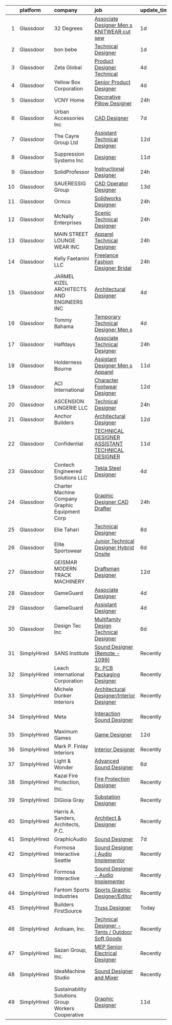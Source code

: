 

|    | platform    | company                                            | job                                                                                                                                                                                                                                                                                                                                                                                                                                                                                                                                                                                                                                                                                                                                                                                                                                                                                                                                                                                                                                                                                                          | update_time   | location                    |
|---:|:------------|:---------------------------------------------------|:-------------------------------------------------------------------------------------------------------------------------------------------------------------------------------------------------------------------------------------------------------------------------------------------------------------------------------------------------------------------------------------------------------------------------------------------------------------------------------------------------------------------------------------------------------------------------------------------------------------------------------------------------------------------------------------------------------------------------------------------------------------------------------------------------------------------------------------------------------------------------------------------------------------------------------------------------------------------------------------------------------------------------------------------------------------------------------------------------------------|:--------------|:----------------------------|
|  1 | Glassdoor   | 32 Degrees                                         | [Associate Designer   Men s KNITWEAR   cut   sew  ](https://www.glassdoor.com/partner/jobListing.htm?pos=125&ao=1110586&s=58&guid=0000018262799b9fbb2859f6b6ff7ec7&src=GD_JOB_AD&t=SR&vt=w&ea=1&cs=1_f8aab1cd&cb=1659509513583&jobListingId=1008044227872&cpc=9EDA28EADF1DF7F0&jrtk=3-0-1g9h7j6ujklu0801-1g9h7j6uuh4ej801-a6373202595b71a6--6NYlbfkN0CPEiJEzZq4I_K6S6Q9VC1QMfIsI0INZ1UYi7vjgDL48QRk5qILklQZNe5hlmAvRyHoZG_lepUHVFO-aQWt48AMy22lXiS687wErSJDnO-8phzxJ6_ao5J7gl6iwDDYTlMoW_BhQhplf1At_V-o-vijWNSkhPv-gOpbigqbL2ca3bjRzjRDfzlaON5GdRHE3OPduej3jALv1OaBCMfy4dLZx6vj-Xnth8ESjaogCVIK8z5issaAO_3mhpIGNMe3K4k3OFssktfKoOnY6n7Wj4ynJFKJGp5TG7I5llqwJXT0zqAw4173ezDpy3oVo5VVTUTKSyaUPX8o3Y4HNTIPqfYbrF3oSZV34MBIy9YoaxPRDi-2IXDxFwsO6PoFgPKB2xg1TprzQjnqQmAXUM8cu-E4AaWCNbxuSRe3X5AJ35pW7EHvEWAzfWvZtSub8CwEfNYHPusRZjtIUUneUthOzzQDgTZS99FIm-DukPTqAleM1kZsnRbepZMd294D5uIBcrtk9QyIi7ju7pMfK_FAshbIffuxyrKiI30%3D)                                                                                                                                                                                   | 1d            | New York, NY                |
|  2 | Glassdoor   | bon bebe                                           | [Technical Designer](https://www.glassdoor.com/partner/jobListing.htm?pos=108&ao=1110586&s=58&guid=0000018262799b9fbb2859f6b6ff7ec7&src=GD_JOB_AD&t=SR&vt=w&ea=1&cs=1_3c71dba6&cb=1659509513580&jobListingId=1008044355119&cpc=E6B95A06C1BC174B&jrtk=3-0-1g9h7j6ujklu0801-1g9h7j6uuh4ej801-bb8b627c610a5192--6NYlbfkN0CdcVd3SDA1nO7RkKTAACmPV4xEt72Vls8LI2dqcgyOeHqKNWGV1fQwN-kDLF71AJmGSeeb17OikEixtkc2P3McXT4CG8VEzRC0_pamL24SJra3Cg7OeGfzj_H6nVPL8nQZ5iNrPI9OodW8ZHMkrPoKBvMFwyt0Cpxug9_ls2xighjEOusQJODETYMAGgsUhK0nXd99z3BzJJZzRikaqo5vBQciLKDQvpzzGVrWlNu72Y4eJqcQS2EJFIs0EL3F6iUb-84Qo_dpDY5fLdHGpXBmd-6nGIJUQdzTGiAdHFK1b52dZwWlMgB_43BQMvT0p-2LahWvIvm_YqcKHr6TU6GdQvKyklrgoeVSw-FqEIR4MNQ9qQvdTXRpn3Pty3sXHTaovYxCuV44wQfaCzXrSL1A0Ti0ai4TqAa7gKlBtQfzfeuArLS9ZhamkJNC8AWEEbS-jqZz3NHBRgikr-_7H0lqA3qapRbJIQyOLlFJdjNntZknU0uUuSFsHH2shcEDjzw-Yv5pQu9_Fw%3D%3D)                                                                                                                                                                                                                                    | 1d            | New York, NY                |
|  3 | Glassdoor   | Zeta Global                                        | [Product Designer  Technical ](https://www.glassdoor.com/partner/jobListing.htm?pos=115&ao=1110586&s=58&guid=0000018262799b9fbb2859f6b6ff7ec7&src=GD_JOB_AD&t=SR&vt=w&ea=1&cs=1_626f8fa2&cb=1659509513581&jobListingId=1008038044158&cpc=FF950A86FEA5DF54&jrtk=3-0-1g9h7j6ujklu0801-1g9h7j6uuh4ej801-4378a88fe1bb0b34--6NYlbfkN0ChX0hn41rI4BJW2eLG25ekWb2wyoNrLHBUGKKfGS0w51600yIpnyIs_Si3ShTTa48at2PxQ4laOgWwMvyoSyXsYnEFrB72XQlvVfwmdES7C3nh1SLOS7IPmISU83bnXZtuhCm2ZK-TwojLAFvxPJZc0L22qkh4o0k5MRKuiu_uqLAnigHSw87AZdmJ13bzflKODm48yFvF0uRFnYNG9hmD2wcgs0B9y5nYlgyK0OH7QdGJmJrcgPUIK4yOWH0PX4x_DDz95qzqb0AZ_F02RNP6wE3cULP3d6BTKCXj1XtnciJLtOBeNigyB8fS19hb8X_7WZJ6AZXmhvRZOwKx5oSQWb5IMonL9u8tk0V_-Jw8VsfEdS2G889eVPvaYTZ8nq1SOGvK4h9OZr6_e8n1yHGp8S3Cy0V9onZ0-LkyYSIzXjonk2qbsZ4_3gNcqGq9jsW0_Y7sAnAsl4Vjs_4srky9Soa-0W71Xo-a9EHhFS8cqTzsQFYcra5B_yLJUhh8StXc2Jgr98Uk5Kg9ktsZWQwN)                                                                                                                                                                                                                      | 4d            | Remote                      |
|  4 | Glassdoor   | Yellow Box Corporation                             | [Senior Product Designer](https://www.glassdoor.com/partner/jobListing.htm?pos=107&ao=1110586&s=58&guid=0000018262799b9fbb2859f6b6ff7ec7&src=GD_JOB_AD&t=SR&vt=w&ea=1&cs=1_3e97adee&cb=1659509513580&jobListingId=1008038509426&cpc=D8FBC54B4F16B65F&jrtk=3-0-1g9h7j6ujklu0801-1g9h7j6uuh4ej801-406f8ccabc983080--6NYlbfkN0DWtRa9NJfjQIs4MWRRqD4F41esfMsK79cV24t80VXfzUK_fEmIZn_-L6CJbtDdNRRNcrwVs_TVLSuKrPtbeP09Rr7LDw3kLZ2GuoAr4pYpvtUdS-EVMQXMBy4Un1RI3B_X8i1TtPRo68cIBy51Ej0B6-6auy1l6nwbFB48dYrITPaAt7ZYKTA_LKLBVJFYGuMRKi6fMR1CGgk1vCH7XP-WYlByHcTCyiWkiTmIr2XOwA7qBxGJJdGsODDOTsweXHLHTRG0w7lyjmUtqlRs37XUpxTioHdHUuei3vd7fniG9eWmeMYS4zK__NF_thJUozd2wGzTXz9T7XVZlCSWLjqPhQ46Md83M_-Uuk98EpJvzSX-dU5YTh1swrh5LZFcYbn6UxR34LtIZfknHZiIGsm-1Qa_MgxaFbSIuZl54SQa1jHquiimrGDUg6VXlctic4AnOzoylL9sKXXOGW46InlgTNe1mfuKnSzKX-5PRtp-t8PU7iqmxhZkvyCeQUmQR6u7XpQuK75Gyw%3D%3D)                                                                                                                                                                                                                               | 4d            | Brea, CA                    |
|  5 | Glassdoor   | VCNY Home                                          | [Decorative Pillow Designer](https://www.glassdoor.com/partner/jobListing.htm?pos=129&ao=1110586&s=58&guid=0000018262799b9fbb2859f6b6ff7ec7&src=GD_JOB_AD&t=SR&vt=w&ea=1&cs=1_49c2ee8f&cb=1659509513583&jobListingId=1008047257106&cpc=F2E91DB1AE7076E1&jrtk=3-0-1g9h7j6ujklu0801-1g9h7j6uuh4ej801-522acb78c5268b40--6NYlbfkN0DuBjZhRmXeDyfVAG-RoVjtSv3eDEYZ9hoXvfZhXUmN-bbhYvP9oYvOFEE0wIUOmjT7AgXFxQvE2H7tPArcEVsI4oWqfB27dnVtENJf_LWaJfU5SAGZUPgFkqKhwtz5E2iZFjk3BCOqgNJlCk-1HBw_A5J-16WVLbmukSTVYVz0bzWe1e36cngP1nJMaEw0GC2Fpv1Yu54zz1FFFDqnLMa9kZUgtvq55vZDS5sIxv7NQ3saYvYyeNCuLMCwEM1G9jx-EwsUFOYWz1Af_fll4KFKbTzU0enQhcylc3HyimVf04l2wXeoDp25CRzrclFvA2d6eIYAsK0CCcPrMTtjkJt2zYiw3fldwzBVmrZ9t8KymgCEE_NzwxL9WBpIJ2vXS4798gwyZa3IwMqYvNbexin6np-F9vkJT2T6UlRcq3ix7epEpACU81pqRIJX-Q2SKINZMPnsvCU6wz-kkl1QClGutNNs6AcswBg4c61glMhQfHcys55fuRDxU3wpm6_tBKQ_mVyPFrbhSA%3D%3D)                                                                                                                                                                                                                            | 24h           | North Bergen, NJ            |
|  6 | Glassdoor   | Urban Accessories Inc                              | [CAD Designer](https://www.glassdoor.com/partner/jobListing.htm?pos=101&ao=1110586&s=58&guid=0000018262799b9fbb2859f6b6ff7ec7&src=GD_JOB_AD&t=SR&vt=w&ea=1&cs=1_71085be0&cb=1659509513579&jobListingId=1008030763799&cpc=5A21D8C791C7AEF4&jrtk=3-0-1g9h7j6ujklu0801-1g9h7j6uuh4ej801-8f925ce263460b3b--6NYlbfkN0DeXU0vMxLyKhfauY-dgUBa_3v1DHLtGGo4EP_Dl8CiY3vcLdlFpMXdx4VyR5NfP_vNeApg4zBKKhx8K4ZWSPpPpwnV6jZ9c9HoaJPSPn1MQZWjbeYKRslkNhIgXrRb9xKThDvrZzMxQhGflRUXj2uQaAUx3LTL-CQeOD5Qt_oy9AA_YmkuHjzqqhCqL-qk8HQC_nu7l6vrRSGTqYAeCllr0Oz3uo_qyf82ZY0t0SR0TGxQGkQJYi5RlQJ2m_rujPBxsDtUUZt0HW5Dj0NO_FIUyPvaF_YGnUiUSFg0p4ZWdqvBpwFmVIFpt0-Jc_dLW-jdNW1B8aURsMrPRibw0ZUtOVkaFfcWGOFRyDrFQIpbWc08jYvF79mehKIjTBslaLhWRzEJHO15oGcI3wlh7a_rj8WxHFwBM3fz7PM7zNX0IbYl1-Hz8sriaB9cDRkQ4mXLyP5QCxLltL9jahJtAu1nDXlemc11Sbc68MKJ5SCQ94r7tDmTrDP9x8UW57-VOAY%3D)                                                                                                                                                                                                                                                        | 7d            | Tacoma, WA                  |
|  7 | Glassdoor   | The Cayre Group Ltd                                | [Assistant Technical Designer](https://www.glassdoor.com/partner/jobListing.htm?pos=112&ao=1110586&s=58&guid=0000018262799b9fbb2859f6b6ff7ec7&src=GD_JOB_AD&t=SR&vt=w&ea=1&cs=1_1c74ec5a&cb=1659509513581&jobListingId=1008020690411&cpc=A938E184CF850189&jrtk=3-0-1g9h7j6ujklu0801-1g9h7j6uuh4ej801-fda2dd4ec6e10309--6NYlbfkN0Af7IH--f52cTUDwFMUanxXcd3NiV5wYJyzlyk1G5yREYcHNsx28vaPgZa_TGwNprhq9kacK8RvVpo5a9q8FWpFW4X7-XTJzlfTwhv6w9e9iHlhYfJLa3GwERkvHZkeywxjJPuriCQoz4RMhWnIXB_nG_EUB4QCsVgDz-96laUsLm_oodOV4IP7fDnLzAzN_S_GSAOhavImG_moQTKF6YVDN6nN99XZk2m3L_sJbLhKZXRLz0M5gXE7sVF68VUn7JdJDW_8TzV2LGOonhkBXkcVaOlXku6cvu1lTSqqEFQCATjB2Cns9zWkxJrH8TiTDZczY9BE4D7POb6MEhJ0FxZWYpyxcHpNOv2jFh12Y2kNP-5gAaLPMu_7_GhZh5wSV-eUC0uBc04FerQJuCvyKaUi6gIVWjEXp8uHV_ymDbK3WxpNFgV9Rsp-RjwYQi636_PO9WDNp5PqvOr73Sx-LX3f_z5hRIVWPDePMMIm6c7YgFA75LyyxrLmY7gBLSykbDlB3IOJYtFfLw%3D%3D)                                                                                                                                                                                                                          | 12d           | New York, NY                |
|  8 | Glassdoor   | Suppression Systems  Inc                           | [Designer](https://www.glassdoor.com/partner/jobListing.htm?pos=103&ao=1110586&s=58&guid=0000018262799b9fbb2859f6b6ff7ec7&src=GD_JOB_AD&t=SR&vt=w&ea=1&cs=1_fe650460&cb=1659509513579&jobListingId=1008023251214&cpc=B4D45E510D1C7AF4&jrtk=3-0-1g9h7j6ujklu0801-1g9h7j6uuh4ej801-d0ad6ba0cc52197e--6NYlbfkN0BqMcTGxSmy2DCibIornqcAeUmmnE1iO6zpiC814saN_3-EpAJwwzKbXxZjEuoX6K2IGSu5WPT7i1D_dOnpKIKDRTJwsnUmM6aCgqrpL_0pVe61N3yQHZF9jAyg0TRIa73-3JjoqQIckOVj4qGhD1neHsaPZ9O9uJbFtlDIyKNTnxrz6h6UtnFT5Fkhvm2z4YskF2umEer_QlQva46NMvoBrk_t2gZ7N8j-vBXjGtXegb7U0GiZ5d7Lp6IAatvSDC3fUvuKsxNC822aR_NIiSp3pVwVzKeCrQECtEmxtnebzcDq7obfSXVGXlGG4HL40nXiouUmbY4094Sq4ZYK_1jdXTiQQHAYyPLp4GKiX7kV53oP7vtfVhwvhBfm15ROn6nvdW9wE8YB6fUcVE_OS1z1-ihEUimzbQvsywKSpVRcTF5qmOF9EgRZ8PfHcMpN9LMpQ5v3QMjJdtakYUEmiMWHf4n7e9QOepfy1fZH3_wxlZ92k5FCZ5-s1ZUZFQBrdKo%3D)                                                                                                                                                                                                                                                            | 11d           | Breinigsville, PA           |
|  9 | Glassdoor   | SolidProfessor                                     | [Instructional Designer](https://www.glassdoor.com/partner/jobListing.htm?pos=130&ao=1110586&s=58&guid=0000018262799b9fbb2859f6b6ff7ec7&src=GD_JOB_AD&t=SR&vt=w&cs=1_41cae87a&cb=1659509513583&jobListingId=1008047948944&cpc=CAF32EB92433BC76&jrtk=3-0-1g9h7j6ujklu0801-1g9h7j6uuh4ej801-f463559920dfae5a--6NYlbfkN0A89DqYVJlt2nPzsQujMzTQOv0byM_oFSLru96Xp_Pv4055GiWc8mWwtJjAryAq5OxqdgOmgkj1kLpeDNJhLlxSr2wbJrHc03KKW7XvfznzL1FkfcZaHCy6m2KJHxT9JbY00z40BYfzrjXccwqvsJ1BQLzPbyZpEs3HzNdb8nm0DhO20GdbiFZylKy7CEJYEFI1_jEqv7fXPR6ySw3T6tDFQIi4EGi7jgRzIpkWbBtJ71HjurRAr_3a69i8NUwHlvA1KwLFqxnuWPHBJVyfp3hpRqFW8RlfaiqX8F6UpXLOdjLqZVtK0nSGGQp5C1fAAcFdF6t9NOkNJhq26Ocf41e4wpm2lG6E-xpSWEtESJVkmCWlhCqdlhYfWQTy5hA62WBNSwaPsa4CmkE-uI16oOFxpQjelFZA0U0piSHTEsfRIPtaaKYEYLhmdfMxlZVRUEEIjyv0OsHdb23VvaDlZtbrKxtk7BVCd5YHbaeIUynusq13TWEgYeUWjCbpro6u7kmHUW4ZBSwIz1HVqI_cioZ_CX52-yuP9Lgk1ohoMfB3KeET7ZISVgWWas8OlkOzPqvXIK-OaX6s9lR2q0OmzJZeeKQkHhq4utGBZZhTtDaTFPskKXYbHh559CF6djLffNKWZuY8r_uqOqkNIj9LyVDkslhV2LMVAIwlL7NCTEE8ksM-c3MsU9m6ZuXL5zAdsrKbrLq88kjb5VtF-l3QOhhdwnf5oTx8_2HHAAOKgb5IvyWTbSQ-kxdJ) | 24h           | San Diego, CA               |
| 10 | Glassdoor   | SAUERESSIG Group                                   | [CAD Operator Designer](https://www.glassdoor.com/partner/jobListing.htm?pos=126&ao=1110586&s=58&guid=0000018262799b9fbb2859f6b6ff7ec7&src=GD_JOB_AD&t=SR&vt=w&cs=1_77e26ce7&cb=1659509513582&jobListingId=1008017844383&cpc=48866614B099111A&jrtk=3-0-1g9h7j6ujklu0801-1g9h7j6uuh4ej801-845832f71c91c355--6NYlbfkN0A-FFjrYb3soGyNQt2RAhuSTdaxDAYxxY3Vcfe1-bdXvbP_zIzaDehkVWTkt9YafNx1OJGYuiOlKROS9bjvLL-MpZKMg86sF0PG3y3iYt8ERC9yOC7s-FeUxMDSL7e0eXhj1kkpMwiNYC2oM9Q14yvyD2gi_IvZkiMKYhBZO64VnqtCu-zV1MvtqMwzTMDgTcX3F-zv8x1uFyxOrdlaZltGnqb-2gaUGFE_lSgG5DDlMP-MCQ6b3MTMP8REUM4JxPWHagy25m-l1VEENfU5A7DoSOdF-6oFgXWhsWBLFxrEQXpxp9oIJ-hz3fQzf3uZgJVLaL3DP3eJTfjvl_CGzbfclTFhi6fxdU1-X2qVFQnSp5cewVsPvgMeq5Ngf9wl0g0rYOGKQH8kPqPzPWdWKNhv118yI5q5and0R4GNKV-nZDCARJG9FkQ1M_ULFuYYCzRhgDUB5yXx3NWseWFo4pjHgqJVY_9v434S1fzA-aOGW3siCDVRkieK2102K5IkzP3BqkWnv5jBz-ZKqJGaBvDPahtNc53qY_6rkpxFaFZD2FPHX2wGXDWUDG9Dc4m1irxquwCC805-eL0hvD8b2GmHuLLAy9qz-TVjlzGRNHR52ATnGV1dcDE3qyLW5Tqt-rfIr6fvhHjwa9xUTyjJOsaasRpWdW8DVoc%3D)                                                                                    | 13d           | Phoenix, AZ                 |
| 11 | Glassdoor   | Ormco                                              | [Solidworks Designer](https://www.glassdoor.com/partner/jobListing.htm?pos=127&ao=1110586&s=58&guid=0000018262799b9fbb2859f6b6ff7ec7&src=GD_JOB_AD&t=SR&vt=w&cs=1_c20204f8&cb=1659509513583&jobListingId=1008048324849&cpc=88C71AD61D38E582&jrtk=3-0-1g9h7j6ujklu0801-1g9h7j6uuh4ej801-02b6ad9e44174889--6NYlbfkN0AOHwrLlyTXiG3HfdcLhaCVf3-H-RbPAVLFEo3oL0rfm3fE8m1zPVraZSUGq2CqPCnsN97NN0xpXoH9DAyFWUg9zfAk79yZEuF0xzYO1LetR9X7kAbjAbWaJgnnIZVdXt8lDKnPgbiFGnc0T2ttMqRZ7wYYwiZicU8vwtkqQp7jceo_KWBSsUUOIiNSlQIovkQDPm064o8Qs67ktHGCWPn-7SLtPJkXM3-E80E2EVs5AjiqlXKprlvWtkT0B17LpKwzzGljew-h2LD1L-6YnBWKdPjNKmSuqdOE3gg6O5l_JC7uTsaBsxaR12MzKyzsR7E5i1EctVYc-kVpYAMeyKp16HngosNx0mLeMWO1dSsQUmHVzLBqgLX0fB1JXnjVuwxqBGodaUlalFALc3jfJ6J2-CQMtO1Ixbpqj2ludJ9i68sLRke0vy6tb8pn1z745lEOAoWyeStdG1ox_MBYvOMkLB7wsl77kjUi7o-8LuozsQwvQs48Zhsfh5c-CexVojcArxh_duYO2SFrnPGHkbE6-8p0l5nrx4NTdP8RhCsdFv4P7o8s0umH07cvuXr87camuew1gJ31DlR2SU8zTNdB)                                                                                                                                                                    | 24h           | Brea, CA                    |
| 12 | Glassdoor   | McNally Enterprises                                | [Scenic Technical Designer](https://www.glassdoor.com/partner/jobListing.htm?pos=111&ao=1110586&s=58&guid=0000018262799b9fbb2859f6b6ff7ec7&src=GD_JOB_AD&t=SR&vt=w&ea=1&cs=1_e2c3e6e3&cb=1659509513580&jobListingId=1008047414210&cpc=98EC36F1896D89DA&jrtk=3-0-1g9h7j6ujklu0801-1g9h7j6uuh4ej801-e6c9b06a9dced946--6NYlbfkN0DI11jhkd_ERL2couTfHINeE00xx3bCOrzFkWVQMEMipuVrDuQdrW-PMQXFuSMv9nywRhZhV-ok1bqGOG3A_4gLa2BmrLnprqD4ca3oQrT1AfoeCm81oEEztSKKjZqgQjz4O0y9vVbuYSAl71UyI8CsKCTOm_GoRnOhnFzI3eHQdAon5PzA2TPBxn3SkCA94tu-Y-youCa1_88klE5iH8a9Sj-xZO5Xf49TzOG-bswnD7LzkSrhkYYkIAd75ZYLwzYjjIZZcjE8zGGpCUGuVTx2ZStYlPuaqFsVHuWlqgRwfRWRXHMA_TAqUt50lBZwDQsexZxqSPKOys_Ql-x_cssvMb5SucWNcYDz594Z35w385KhyV8bKj0vxDlmxNOGO0heVUv2kdTbzES0dvNsHgeiESsJedpQ8_EEPOXKe9ZG4QpAF3IIH0tgTc17iAsR2GngbJuHhCGqBPPkUmvypM6TPYMzXs26HKvAv2_HQScJP3wwRuPbmm4KUTUhbCpA8Mm0TRkeBTSer2zneuKMORaR)                                                                                                                                                                                                                         | 24h           | Anaheim, CA                 |
| 13 | Glassdoor   | MAIN STREET LOUNGE WEAR INC                        | [Apparel Technical Designer](https://www.glassdoor.com/partner/jobListing.htm?pos=117&ao=1110586&s=58&guid=0000018262799b9fbb2859f6b6ff7ec7&src=GD_JOB_AD&t=SR&vt=w&ea=1&cs=1_51325061&cb=1659509513581&jobListingId=1008047581683&cpc=E04C949A9101C6A2&jrtk=3-0-1g9h7j6ujklu0801-1g9h7j6uuh4ej801-78d3e28fff34d0cc--6NYlbfkN0AtR68e5gWpPxoovZgA7Udo-dcymoK0NpHFMpIgh7LYz2ummJJuKibdgeyD7CLVDQQ8p4Xb1c8T6n4Ol_QvtZbqGnylb39t8dcbTQ0N0oYnH1psS6i-4908NTgjRiLSQa50TgVRTUgaXwaKprowjQB8B_lkCMlwhdjttbBoilQDeXEzbYj6-K5fDolEA-1EuiPkLWI-wGS78aQ4EyzXd3ltpShH2NMKBRkgHy8Sl8hZ62NZGZIgsbxJgQWi4eGE2KCsLfESXQynrLM2hH3Xos154qc4hwvsXOA5aVvz4LExbOHB3gsHUj8TzWwW-j3pTmDmsgMYQmIRHCRHMIP2RghFHmlmS3W6qo9GqCcE16gI29_ZoWAp-IGuS7lwqbqMsgDV76G3Gvtd0bBSl_nqxNd7q0AOntdlIj6rmeaKcApPnbFpFdHypcoepfzDJgFIcJobcDYSWTaTbO-K9KYU8HENc7Wg2pq7pPHWFTn5v7OfjJ8MwZop_rNkIm3Fek4Lu_I%3D)                                                                                                                                                                                                                                          | 24h           | New York, NY                |
| 14 | Glassdoor   | Kelly Faetanini LLC                                | [Freelance   Fashion Designer  Bridal ](https://www.glassdoor.com/partner/jobListing.htm?pos=123&ao=1110586&s=58&guid=0000018262799b9fbb2859f6b6ff7ec7&src=GD_JOB_AD&t=SR&vt=w&ea=1&cs=1_87f8be18&cb=1659509513582&jobListingId=1008047552919&cpc=6193B0C32834B022&jrtk=3-0-1g9h7j6ujklu0801-1g9h7j6uuh4ej801-a6b9ac20acd07671--6NYlbfkN0Bpkz4eilSyVaUq0KmM4Y1lINlxqZT7Saz1zIeLgvAAAQXFt9Fm2DMj8MuCtiTwdvLESqHkZ0NoepSmzNcjZDnBfQUfoiRxWu9YgRUvaQtbDMNMwaaxBB6jeoxv7tGRNsjun7Fhkv2YXNDcS4a3dPE76vUTJfxc_y4PoChJECPlFV8TzUzENM6wKDSdzRxOSEqdAqXmckOEsFEw91Dr-8BVO1_sV6_gyGwYrE0CB2YgdJjALICOvUqRGXjQXbLVx8L-ZapL7ALSVTelSbnl47zp86ss2gl02Rce3laiwKInFZldH7rTLc_6izMoxfOJF5YYWxiv8wtkZ9H4MojXeMKdP3_i6LTx-zKijz-SBNpYriD5T3a9sp-EwWnw7UNDXMNk4Ee-iIfZ7UQ7BViWvRiyArEVx2643tKEaZx9192dw7aXN5QtNAp_jlrfWpwF12BNvKcVphnhDCvdu2XhwoxqAaM34sgmUROvc0Z1uoRQO3SG0MeIp2xeO5Z7btwLFys%3D)                                                                                                                                                                                                                               | 24h           | Remote                      |
| 15 | Glassdoor   | JARMEL KIZEL ARCHITECTS AND ENGINEERS  INC         | [Architectural Designer](https://www.glassdoor.com/partner/jobListing.htm?pos=121&ao=1110586&s=58&guid=0000018262799b9fbb2859f6b6ff7ec7&src=GD_JOB_AD&t=SR&vt=w&ea=1&cs=1_ed87c57e&cb=1659509513582&jobListingId=1008037621459&cpc=F86FB55FF2FA18D4&jrtk=3-0-1g9h7j6ujklu0801-1g9h7j6uuh4ej801-2bc43e2761de222b--6NYlbfkN0Du6VyFhCqlQLw0DZhUP1YXjeAjMDCzMrQY6DlTL7hXCz2qB3qymucZGLrPvZaDJ2BOYOQj6ym-ySN-EuPDfBKIfPjVuw_6GbWBtSXzOsWn1g3dByy_rEVggny3LMyzpNlAFd8KxC-oYzX6R5GY09It_rnk9bwaXhY64rf-kvonpxu4uiW741h-yFjHjc7pk68UVTjAvbFAMC3GbZtRd9SerdajKiLt8bf09h_-LOeffMSrNgJwcbz4qOTfIYNOnTqy14IwIf1gGxtWF1xgjNgq6dLSNJpJ_Zn-IrpQyvQ6ZGnvLegN5hwuhO1Ytm1yGHSLtSd9oLljbt8IGJZCzwqmdBGO3fDr0XiH_kvBrr2eA0gvLzwQDO63TuEx0YmtbS6kYTxwrVHvr_4XDlh3bhRBm0gjhMlm9im8fd6AzxxYf3M-JpUZiBEcVp1EBQKzXFVxwLawfSViRe3sCkOD6Dei0923OuSPHn001pb5htwMnyeobNQmOwkCh4PIGetk7MIso-CKrwZAgA%3D%3D)                                                                                                                                                                                                                                | 4d            | Livingston, NJ              |
| 16 | Glassdoor   | Tommy Bahama                                       | [Temporary Technical Designer Men s](https://www.glassdoor.com/partner/jobListing.htm?pos=105&ao=1110586&s=58&guid=0000018262799b9fbb2859f6b6ff7ec7&src=GD_JOB_AD&t=SR&vt=w&ea=1&cs=1_cc011c9c&cb=1659509513579&jobListingId=1008038387369&cpc=956B2567E1972B70&jrtk=3-0-1g9h7j6ujklu0801-1g9h7j6uuh4ej801-e3ca7af88620c977--6NYlbfkN0D_0J8LWFla8zJ9doFfAnwErLHU3tLe83KczdaS8_YNc0LkeaLOCiSLzNbf-z3kE9FAvjktygsZ6t69GDr-flxVfR2QxXseUw8VytUv9jlsERAx2rxBMKKORaxSquEorKdCcz5kKcePLRIaRZ4EGaOuqIinbT9rwMAxV9kn6JyuKN-vRNDBgWUJ5g73AsHOAFqLL8Nc4OQuBPRloZD_dDUE57QOANsNhaymq-C1WUYzt1s0KZdHESIUqd7e3mzbLOeCwXdT3fRwdiNNRK2oqnk_hAgQh6B89lcsRM_AzirULioWoHM1ryAuEIauUGnetYp7kHavjBd5z82rSOKyFZSyxwl65smvyBOmdbQcTvjlu5GPg9PE2LWLNiQExxHvtnUVAcxkeHhcKhK5XCMCYHrNMdQlmpPVM4LRjpDd1dBcHjGiqaW55zgg6qZqofIAuSUju0WW29za9Teop2WJjUecgE0SBk6jMBz6TXkRP_q9_tCIkvoShMf9bFdH1pq91BRJUal92mgXHq7d5Qm7OtcMNGHK2mizXhs%3D)                                                                                                                                                                                                  | 4d            | Seattle, WA                 |
| 17 | Glassdoor   | Halfdays                                           | [Associate Technical Designer](https://www.glassdoor.com/partner/jobListing.htm?pos=106&ao=1110586&s=58&guid=0000018262799b9fbb2859f6b6ff7ec7&src=GD_JOB_AD&t=SR&vt=w&ea=1&cs=1_6a18107f&cb=1659509513579&jobListingId=1008048013942&cpc=34670CD602BE5E55&jrtk=3-0-1g9h7j6ujklu0801-1g9h7j6uuh4ej801-b9403f2a2a824170--6NYlbfkN0CvahHJL5dpwIe5nlYo2UZJB8CTXAEl9vJAxrd3EfdRQT10g9_Y3W9_LESfFbogZtGWi8q__olnn8Pv_uGTd2G_JAd5o-YTd8UBJwNGNNeb7oblYZfgSTcvlWkr8wl_vtcGuIFUtU39EsBH3JAUflf2lshpbcHCXN7uoGrBGrQopslWn5Z_boYnSano-m-mTJNVKgxIR_u08NWH_SSVWJRLag8HQvgHzfk2l3xLqZsd7uSxRKyrc7w77Ov3Na2bl0jNfQRAdNOEX4zhcuEA2_46RmItHGiHZX-4ZF1nf7dR3WEc-cFhGXIPM91ZiwosgJ7iF3obFlNxhhC8se9umoA4m_qZ1fmiSMXWl3VS3KqAeVu9vTTyEhlmdAWR2EF9BjypGopcEwAD_pEO25_2ubRAKIN4z5TkrvJa8N4KdsXCQlSa9PoXJqOox2CPs7hQk_3JBF3AV50NaKn6aXYOb-q1NVmcRZ7-adWUKDIpaOi2vdWMdZATWb_2gDkmMhrtO93CFpgzRVgKkQ%3D%3D)                                                                                                                                                                                                                          | 24h           | Brooklyn, NY                |
| 18 | Glassdoor   | Holderness   Bourne                                | [Assistant Designer   Men s Apparel](https://www.glassdoor.com/partner/jobListing.htm?pos=102&ao=1110586&s=58&guid=0000018262799b9fbb2859f6b6ff7ec7&src=GD_JOB_AD&t=SR&vt=w&ea=1&cs=1_8e3e0aba&cb=1659509513579&jobListingId=1008023226993&cpc=5F52287141EB9D73&jrtk=3-0-1g9h7j6ujklu0801-1g9h7j6uuh4ej801-308a00a4f96ecdaa--6NYlbfkN0DukAwDndutArnS8OT3znlJ-TW2KpK_7rZjO0LfXc6UVBiO-8LSPHd9ci0-YkpeAkAxp6N8j1zC3CxpGrjiEBNmCnk0ACXrq7DNRQ8Zhbv1de-xgBLtXWm4SiW3PFqhF6zPsTxYN7lseCiJhKHx0FsXG5Yss8Dh-pUnA0Zo-Iy36kKsWUhXB3cSCiyl35TEX3j4CFw13PQ7yETSv9cYEaXjEsYWD7paZZluKXzIXVop8tELiKa-6w_JKjKHN3MA67Pb_m7EU8rTQ-ilPzm2jV23fa6b-kIRCkyKJr9Hb7SIj891xG0puawztA-0S_D1cNIDdjLjRAnB1QpesQ9MbKoYBtS64wV-7oCwvF0hJu7Sw0hIS60MIKB-mLnjvVHuCqLEmP92R83OPyvMEKzByunN5YCYzl3-pC93ipcrNlOUCewIywVgJN2C-et9ckdwMY6xe70cRgFrCgXh85Q6ab-o_Cbg2bZVj8lQdAnl4uXSiSRl2htkVNmBmSBB4lMFSedIOWyD1lLGEqkAZ59tj96T)                                                                                                                                                                                                                | 11d           | Rye, NY                     |
| 19 | Glassdoor   | ACI International                                  | [Character Footwear Designer](https://www.glassdoor.com/partner/jobListing.htm?pos=110&ao=1110586&s=58&guid=0000018262799b9fbb2859f6b6ff7ec7&src=GD_JOB_AD&t=SR&vt=w&ea=1&cs=1_104fd0a4&cb=1659509513580&jobListingId=1008020711180&cpc=C1BF6838CB3F0E92&jrtk=3-0-1g9h7j6ujklu0801-1g9h7j6uuh4ej801-9ca67d59a480c71f--6NYlbfkN0D4nuovUOU2dPryPr7-xanE7ZFWASvaSyNm3BqXIbrO0m-hQ1hxIqmwoTNy7yy4SWxu6W_6kZf1hNDaR8myyeIXGwmSWBpCfwslxT4v49ACyPr87cLkNCHoAm0rrrwHf8o7DUIv8jco1N6RWaXDA7aLEIw-B08LtYXrUmiiji4VzcjGaHQDVQUKKDjYzeCpF3tezIcC4IVsG44Uoatuukd_hh9OJOsVR5dA93ghfwOL0hyEwCX0zJW09e9awqgQ60LOk-8AYcIBRfXTdmplRQkiav7YlOiIUmXQ8Q0Z3aFdidNRhaI570_UY2LY2LlwUS06-LgwN-0MRAos27lE1oArFBGkHRlpKmsjVaSYB8cwXW2oWsiOwG_GRgt1bi0A1w0L9GC_ahQx2Tdtmw7bre71shw0C1KzwGUaIzfAGnovkythw0HzdkQkp0j3pCOBtvjXf87KFWC34ILMADhiQ36b6j3qCd7T9oz99oYr_u3SFfcU4JP-67ptkptltmkCg6kNhwmVKTyu_w%3D%3D)                                                                                                                                                                                                                           | 12d           | Los Angeles, CA             |
| 20 | Glassdoor   | ASCENSION LINGERIE LLC                             | [Technical Designer](https://www.glassdoor.com/partner/jobListing.htm?pos=109&ao=1110586&s=58&guid=0000018262799b9fbb2859f6b6ff7ec7&src=GD_JOB_AD&t=SR&vt=w&ea=1&cs=1_251def22&cb=1659509513580&jobListingId=1008047759566&cpc=F0881FB4B112A732&jrtk=3-0-1g9h7j6ujklu0801-1g9h7j6uuh4ej801-da993ee833b2beee--6NYlbfkN0Ass7uMX365G3XFTIDKgqyd6y4dri-F1g4vfsNtFM9uBUsOIfd0Mpd9TFzkpfbW9l0n8LDSXja4LNvLAOJKzWRv-azJkw6EH0mrnkw8cJa8iLT52zkR7p6Lg7NP41mRYIv48GusqDxJuP41TnUS3-KBhuWv343ljhv6mCFzv4kTMyUQUKTKwBPsYN_86buBvuW689n2VB07Z3sgjH1MN15pQveVhHXXWKU5U7RQtWjfOmTCIOXPMAVCovE9A7dJqZpHrAOBKdkAoHit79fggvVT7o8D2wo9Vnl7HKJZ0VS1O9myei4IqPQzefNusF4lbnxtsUqxqQ3yBtbwje0Cxre5kV5Qqli7Vd5xukgouOnKyaCop6UtI6U0hOdVlUoSa4xPSFaP0i_xzKOVP0seYR5XrF70rEEqrPqXiKmhkCsurVxC_0n9m1jSG6VLleIs14S-hAf4rIiEvg4XIBkpKASqn1LOGLIKskhcBk7yhoy-nMFnG5LKFfZgOSXSdvxzWyPwiOBhn8G7MQ%3D%3D)                                                                                                                                                                                                                                    | 24h           | Miami, FL                   |
| 21 | Glassdoor   | Anchor Builders                                    | [Architectural Designer](https://www.glassdoor.com/partner/jobListing.htm?pos=128&ao=1110586&s=58&guid=0000018262799b9fbb2859f6b6ff7ec7&src=GD_JOB_AD&t=SR&vt=w&ea=1&cs=1_ca07cba4&cb=1659509513583&jobListingId=1008019770944&cpc=5F8B9684766EE3AF&jrtk=3-0-1g9h7j6ujklu0801-1g9h7j6uuh4ej801-63fdf7e63976f2ce--6NYlbfkN0DZZww-p_mr8GWlqIRBY21Wjl_Fk3kglyx5_HcxykVqwaDFSJjVlUl454aCHcnRnC-GL5sOo_xrgnlQFU5uu0RgdkvWzUDh9oNa7oO6QRhS45cJ7a5Leq6JDs8hrorIvYU4OrF6PfNnkbuJhAXVq3Zrh4j1mu6lP50Yt84SVLeywrnKh45U1owsYrbnLsktQTEzPfpkFnOMLeQa3LNhGKEbyD6mbx72FwRZq5u1kwC6M5mXBgL7Z5NeeRhxdcdkNtN9Bi8CyNxO_OQQgeANr2JdFMFcEnywXiDKnXZhJTlrtsmcIGT2Y1qRoRLhyDiab41khkYq11E5IifWCFwTt4UgeYGU-nSiKn4xtJnhS1DG8Yk-FvfL_QO2b3rL-kIqpL0phqsApGbJKGMs1Pj5ucucpjx08WoynVNcoHxrcsnfx93OiZqBnUQpZSnXutnHIOYar0cg7IKPJESUFLG-6BPTrP8PAcfi2Iz9_7aNlEZv49iQI_C-v-G86mkSvKnJSzY%3D)                                                                                                                                                                                                                                              | 12d           | Minneapolis, MN             |
| 22 | Glassdoor   | Confidential                                       | [TECHNICAL DESIGNER   ASSISTANT TECHNICAL DESIGNER](https://www.glassdoor.com/partner/jobListing.htm?pos=113&ao=1110586&s=58&guid=0000018262799b9fbb2859f6b6ff7ec7&src=GD_JOB_AD&t=SR&vt=w&ea=1&cs=1_f80046ba&cb=1659509513581&jobListingId=1008023294949&cpc=CCC092465BAD6A93&jrtk=3-0-1g9h7j6ujklu0801-1g9h7j6uuh4ej801-a35d59d3d9965b2c--6NYlbfkN0C3TLoOAAZzZrCC5ML5-FrTrJrKKxKvvW1-OVhCk_ag4Td60kpzFSNkl8XfaDOhZ1L-6LQ5MkS4N0b_f4I4BxXv9JCTgOYROs0jD00XjKu1fEtPX5B9EIKQCUBqEFZidRX8j6Eee90I_DuJEh9XF7kf-sl4FiZEhosgIxvAkGWSa1s-MUYiedj8mWPcB1rxlDHOZrlZNYnHMVFM-ODrDnqududvh7WoMoM5HPBLhdJxKmbjWvcpLjwsq5oijQmzRvi_4P6bVVEZC8ITAyWis4iSd-RefwV_T4KVhjY5XiBwJ1eEOcngMl21pi94zqoYfIIGGW0egxZCszznjQPW4i_YLm48iL9f64XKxnvzE7SODaUOfqY_VRFjw27N477N-EHrcwhpc_s2eXaF4up50DArXmhylenc1pF664mdbtj7vcBxIBv9IKn6BY4uc4kGTrOOtUEZckns66IaqLs0_HRQr2AcYNRi1Q7-064C43RIYh3c5I4rl5G13y4-z3Xo721aN3crf-wIeEeeoF9sy0N51GUKX1kkofXk4cpOFcWkQg%3D%3D)                                                                                                                                                                     | 11d           | New York, NY                |
| 23 | Glassdoor   | Contech Engineered Solutions LLC                   | [Tekla Steel Designer](https://www.glassdoor.com/partner/jobListing.htm?pos=114&ao=1110586&s=58&guid=0000018262799b9fbb2859f6b6ff7ec7&src=GD_JOB_AD&t=SR&vt=w&cs=1_448ad4c1&cb=1659509513580&jobListingId=1008038261046&cpc=F6166180ED45EB11&jrtk=3-0-1g9h7j6ujklu0801-1g9h7j6uuh4ej801-f134514f240821ff--6NYlbfkN0D_q8orKCuX7QUz4DADjyU8kH942dg23xHgP9BE6dyV-xM4p0b4wQeC25DALAW_tFUxyGMfL5yAmu_VjyPqONtTaisOF1mLRLXCK3tZmlChT3Np9CjwV-kMd7RCmR7wng3e_HyqE7i4jT6YmcNXQqXcxPBav1HceQjoRjLkqMquuLnvkS0-ZWYR2E3XbrrMe5D0hRpt1aRF5DIOswRT4MUB5rpZhMsf4D5ZU1gCGkDyxDqoGmK6yLQZ2XHFOqcy4OrABnV2DjVTQNIyg2OQaotHBbL1QovoX_GhkQsBDfVyMCWG-VUPtKTdUXh7N1OVHqVbGzWoi69nR-HrbEaiRSb4VDQIWtN589cPzJRxMqDTnrVI1Ea6UeGSFzgioZ847YI4VTIxc0A8XQ6KtyxZsgUN-cr1A8BMB-F53L4gHLdOsTpg3D95QnbBbOl1FtzSDjsCnkudIRdX7qFDC0zIRYCPl8vpKJXaBiT3GXjYvmeKr6HhXwN6iorAtRhGRjPqPKoN7OzJfVg7RgnwrTh-Jwp3RA7_8fA03H6RtqST822qDWog1t1aoSNxnfrGdkSB1aUjReFT0QvSeeCfXNEp7aqFxFhy3S_xVQ8_RYNgeiuzMopakbk43Cqq)                                                                                                                                   | 4d            | Fort Payne, AL              |
| 24 | Glassdoor   | Charter Machine Company   Graphic Equipment Corp   | [Graphic Designer  CAD Drafter](https://www.glassdoor.com/partner/jobListing.htm?pos=118&ao=1110586&s=58&guid=0000018262799b9fbb2859f6b6ff7ec7&src=GD_JOB_AD&t=SR&vt=w&ea=1&cs=1_e71b9530&cb=1659509513581&jobListingId=1008046806961&cpc=A2E4EE1299827998&jrtk=3-0-1g9h7j6ujklu0801-1g9h7j6uuh4ej801-e2b5ed1f2052b86e--6NYlbfkN0AyugttnHpG0F7891LxrstOWzUzyDwb46iKAJSxCiaka2KdPXIhngxnxbOH1Hq47mGn4hvr7BK7D429bFqvuvR1LU5NNEt_tPl3Bfe9JFPCvhZif8s451SXoABXw6IeOl_sSaL2skOjlZt44vmpDC9IunX5ZPpkIyuuGyhs27bwZML9deuwasHGOulaWDlkLAawjij7sqq83z_DEp8GLoeAped26roNOZXkgX4RU50tKbgqyNtRyiIXKf0O60IhTcN7qoRo4AcWG3iHoNF4nqgIr_rHrKADEaE19m8u3FRtiIBLbW0wBHZcW3ovyXY3Pr3UE5x8oRnK81HGAzjjYGGDZHuPwdHJI1VGov6TFeB78t7vxb-3UZwXBTdBQMu-bpv5Cnm3jk4r0Y-Jd-S6WzWGo1hNF36JkfBKMPP3gyLEz87rOZxniAId0eH1X9hqEyL8lY-C46-Yct5l82vIVGZnBVqR-w_WkQwPNZK1UhJtauoqatha_kZ9UwBoF5O0vYlnNQGhMwwM-g%3D%3D)                                                                                                                                                                                                                         | 24h           | Metuchen, NJ                |
| 25 | Glassdoor   | Elie Tahari                                        | [Technical Designer](https://www.glassdoor.com/partner/jobListing.htm?pos=116&ao=1110586&s=58&guid=0000018262799b9fbb2859f6b6ff7ec7&src=GD_JOB_AD&t=SR&vt=w&ea=1&cs=1_1b66dbd1&cb=1659509513581&jobListingId=1008028599341&cpc=50179EF3956C3176&jrtk=3-0-1g9h7j6ujklu0801-1g9h7j6uuh4ej801-9cb573c67d93cfec--6NYlbfkN0Bw84qO5eEripHt-x96_hkZrAGEw6xdFuR2lrgGtBhNFaH37_6mlAPlnGtXiUPbK1IIIh7Hg-A4zyRXl0ZhxAxPX2hBy2P96Oy7dVZ5ZkqTZeZMjWn4dp5-LfPP2QFt9dUMqwcqTT5q_Dt9yQ1onRei9PHZfnbNoWnDZt0sjVdu3wG4OT8gYFaTiBvx9IWoScYcNXi99DXaHxcz01r02Xawm6R0qVcR5JwVvz0uQxq1FeyzZtD9d13stxo_J9zr5LjWfIcR88Ie4ww6m4cZnMjK26Afx5wgIAPYNxyOxnOk3M6Vbtb_mtp3kiGIi7lBBaECFF82PLk_VxCRJ8SPe7BfMiqBHQ0Hp4FEFOgt-AE4-yGQtPqQL6MIRVIPfYtlxdv1BbUlwOA27BA_w6PyKtb17kOA4NTMETQSdHXa3DrG59B1stdSGMuTxMmhATMPAUNgccmiqvIsUhDeGqyOK6SsWYwJ4nOIvGKl_JR0xIFLjAFOkcPE8QvQEEuGL6GjbDY%3D)                                                                                                                                                                                                                                                  | 8d            | Millburn, NJ                |
| 26 | Glassdoor   | Elite Sportswear                                   | [Junior Technical Designer   Hybrid Onsite](https://www.glassdoor.com/partner/jobListing.htm?pos=122&ao=1110586&s=58&guid=0000018262799b9fbb2859f6b6ff7ec7&src=GD_JOB_AD&t=SR&vt=w&ea=1&cs=1_af4fc148&cb=1659509513582&jobListingId=1008032905456&cpc=022796DF6CE1C9E6&jrtk=3-0-1g9h7j6ujklu0801-1g9h7j6uuh4ej801-979628375f4ddcaa--6NYlbfkN0Ae364efiIgq2uK97kZ7EbygmEuzVI0fHB8jh9l96RWh2PyT-4GRAvEYMKNd2i5YikEQKq2EsJdP617QXTpirYivKhrSkI4aNCGDRQGHfzq_BMglly8qINKSNi_dsnU2cJFlPXgUvS8ou-jRiFuB8yVpKfr0oU33J_Hsr2K1jWaymAwyXoJ7WoizBXrgB2V82r-TbiuQ__FMOnNRNpD6fsoShm8IFevjhuZND4SZaF3k9UeG1qqFu95qS3A4Ms9E_6KdLaVlzvCstTHJb_ItkPlqFuOkNmCpEZ6TOygLiPtk3W8a9JisWi4Ron7q09jad7V8lx0rdaSTWlNXZc7ZZxZkki62QfeKhgfcOqa5fZBePFNkiuHRkWspHfzvcyVj4vWD3Z2N1xNNZUpsjJI-SLamUcdrMfy-f-64QJBjAQaZRdKgHsZj2wieFePJxJVHGd3_Pe56fEWoJkmosi_gq8RguQ_hCDmHyekfJL7MGALLb9RIjLCkWMfPhriRJ1SSXOd07dkdor43a9Zo8zh1lCPh9BldzBGvBQ%3D)                                                                                                                                                                                           | 6d            | Reading, PA                 |
| 27 | Glassdoor   | GEISMAR   MODERN TRACK MACHINERY                   | [Draftsman Designer](https://www.glassdoor.com/partner/jobListing.htm?pos=104&ao=1110586&s=58&guid=0000018262799b9fbb2859f6b6ff7ec7&src=GD_JOB_AD&t=SR&vt=w&ea=1&cs=1_ef549a43&cb=1659509513579&jobListingId=1008020387297&cpc=3595C83200F78AC9&jrtk=3-0-1g9h7j6ujklu0801-1g9h7j6uuh4ej801-d3cb18bf724b6993--6NYlbfkN0Ba0CT0LcZ4rcTJtpFywbe5Et1UsNc9-FI7SNI6Kxk_hA_oBv7dr2Q9rEJNsyDqSGOMA1__E3_H3ZoPdbTTm2RXhnzGTF2FHW1_0XSF2tB7tmnNU_PK-j_CzCECsjVoiu7C8TfaymWOe6KEoti_FyR_-z8YojL9yXMWMtW1nNbTiWjs8qohK5xsIEfBRhaJW8ARCmtt5fZwcKJWT79rU-YYZskBVu0j59xk9qEPOFSGdWFmaC6V5PhIea8Cozdg962RcRUgmSKvvxIxYLpMVqf_BpctTTgSfNczc-h__PWag1vvviM1jAKCx4uzdtVcq4EgVgbXvi8GkfD84TBC5jQ6RX9zFYF5mQchwSXzXJhy0bVQF454RD0guWWAl03rdCJNAaJGLTaLFxACe_l__E33_ryksRNM6IrETie_Mz0Fg9EfY1ixkIzenXo-vYouugqcG1_rC6k2XeAiq_H9yUaEcLS4NIrJJS97dxVOaJcK0Cr8w8PJhAXxWn-F7rfDCi85nJvninOQoA%3D%3D)                                                                                                                                                                                                                                    | 12d           | Beaufort, SC                |
| 28 | Glassdoor   | GameGuard                                          | [Associate Designer](https://www.glassdoor.com/partner/jobListing.htm?pos=124&ao=1110586&s=58&guid=0000018262799b9fbb2859f6b6ff7ec7&src=GD_JOB_AD&t=SR&vt=w&ea=1&cs=1_0b336674&cb=1659509513582&jobListingId=1008038288750&cpc=F793441F64F6F721&jrtk=3-0-1g9h7j6ujklu0801-1g9h7j6uuh4ej801-81bea635c7003bfa--6NYlbfkN0AtlW_omU2Xx3W-19HQ_drmTKCWebiHnmA5lS5PDL5G8VZrnQuVcD_r7Jq9kNks1EWJX8DZdbrU3cxisKp4d2D67C1BwW9aZOtfMPz-i6fKPCcTaiYd74_pSuyE3HFFfC9hkEmf1sL7zHvaDGxMGPaRLYtfvYYCY_TsilBtEGXCGzS_LoLUJDuXtyUV1WJ3kg6aAQMzkrj8vqTSxXD4ADdR80wu7QVxHOpAcXSToC56fTc9j6K4zS1mCl_YPvQKAdHRn8DTGD1CXzBPo6ALr8fvxFtKYJsCl1rTZF6n3ObliMCSYL4e_L16tHaeUezzLfTkP7VPJ6goT3wuTDUtw6cpNAtGqetLrYj40f3AzFlYutFuYJPQYKnpVqrCxYO9rvZM-mVmwy805z4UEXJwoR5iElAVQ89D8hJoVSQJgaLM1W8V6np8vqmQjrsHvobp-oDi59qocnnRKEepee_tvJFrwBwuYcVh9090vd58cbzkYqtxrFqZHeYn-8acfCMNcIiQtY0C45uHzQ%3D%3D)                                                                                                                                                                                                                                    | 4d            | Argyle, TX                  |
| 29 | Glassdoor   | GameGuard                                          | [Assistant Designer](https://www.glassdoor.com/partner/jobListing.htm?pos=120&ao=1110586&s=58&guid=0000018262799b9fbb2859f6b6ff7ec7&src=GD_JOB_AD&t=SR&vt=w&ea=1&cs=1_beab1921&cb=1659509513582&jobListingId=1008038317408&cpc=70E6D4E49C80165A&jrtk=3-0-1g9h7j6ujklu0801-1g9h7j6uuh4ej801-aa61f3eb74a264dc--6NYlbfkN0AtlW_omU2Xx3W-19HQ_drmTKCWebiHnmA5lS5PDL5G8VZrnQuVcD_rDGdNQwZG2jcIXzQ0uW_X1U2ZgKuDNWNZ-eSNUfOJHj7esx7SPLi5CwwDTSrqgPW0Yit0IsGUNDmrUqSZXazkbDTgEM3VMDIKUo6diNYmRtIa6_ug1XLjojEcL8cRrooKge8VLcunsXjrEs5Coc-vKJsKWf8H9hbm-kOa_zl1xhoGuAzZFlgd_uGCEg7NafR-S1eD4GOd0WeagE9BEUIzHZ1-cw_a0vN1pQ9Jam99Gf87aYgnfNTATFhKJW30YyDGjvdxIOaQYxaJ5GGyP_v_yV3zUiT6KKG7HbqpBRIDGg2gkXwuKDTtumSPT7IzShwBXg8Q-s60zvWUUHMuML47zsUQf-WDm-2BTRejELX-74Ojz2_XXyqt3tM9itcUyZtP7j2Z_cKNmk2o30loPFxESOWK6deIs10WvtcJ7mi2Ls6SrYZt7jLbfeS9ZDZr6_EGRhrqNJmpllj1x7rd4HgtcQ%3D%3D)                                                                                                                                                                                                                                    | 4d            | Argyle, TX                  |
| 30 | Glassdoor   | Design Tec  Inc                                    | [Multifamily Design Technical Designer](https://www.glassdoor.com/partner/jobListing.htm?pos=119&ao=1110586&s=58&guid=0000018262799b9fbb2859f6b6ff7ec7&src=GD_JOB_AD&t=SR&vt=w&ea=1&cs=1_9d48e688&cb=1659509513582&jobListingId=1008033632771&cpc=D1B7150B9C545245&jrtk=3-0-1g9h7j6ujklu0801-1g9h7j6uuh4ej801-9fbf444f27d732a1--6NYlbfkN0D_05m8Bsvsaxd8wqEViZECs3xGXVPWjpc-t26tDrs5eMTgjzd0lRdc87WndJ96vctH31__R7LXC5OsMxK9d89n1PgxfRQpWoPBfPu9VSpUIDb7CNDNKTEAaEgI47bsRKR8xUfNBYCsoPAFWaVY9xGvXM6qby1QiqR4NZjTfdJP5UHnpWT3zaG7DbasIokZAcbDlbdm9yCEWoaHbU05i7VkmgYHDerniEQai-LbddM338YFuZZ3Fkzn6U8XUFYrKnZwF9m9zdAEN0z-Wog4xX5vLmSdFNk78dXHAQArEX4Kr1H6j1KE7XYqA2QvtiuKY-LgPMdj0yIU9BFRWiDpGqL_4qH7YEaDR-PYlCDVoNom-cgubeNdv5bJj18HOtrixrsIf6TLCym1u0KTSe4DWvmk2sB9DavdNVRkmdMG6wFTjK0N7mTPPtI9GZY01wfdtuscuyadu7OUuS_L0MNMUGprDPwO0RSay8F-cqUMTJZx4dJjd7I24WSeGf3RmTDebqNXZRpdn0ZVaXvAAeJEjCaW)                                                                                                                                                                                                             | 6d            | Newport Beach, CA           |
| 31 | SimplyHired | SANS Institute                                     | [Sound Designer (Remote - 1099)](https://www.simplyhired.com/job/l5XtJmV5Za5NPAoCY67pJ8osv7Dd9cygFT5KvUQHRZZ5LCw9cI7qOA?q=technical+sound+designer)                                                                                                                                                                                                                                                                                                                                                                                                                                                                                                                                                                                                                                                                                                                                                                                                                                                                                                                                                          | Recently      | Bethesda, MD                |
| 32 | SimplyHired | Leach International Corporation                    | [Sr. PCB Packaging Designer](https://www.simplyhired.com/job/CY_L3ifU6jHJIruCEt2By_gDJBLASOEM4rp4V4wOYWCvOYRfJANygg?q=technical+sound+designer)                                                                                                                                                                                                                                                                                                                                                                                                                                                                                                                                                                                                                                                                                                                                                                                                                                                                                                                                                              | Recently      | Buena Park, CA              |
| 33 | SimplyHired | Michele Dunker Interiors                           | [Architectural Designer/Interior Designer](https://www.simplyhired.com/job/uDZ1Uqr1SDUoachiJ2OJjx2UsJW1pAkh3GuVjip16ZWjcGHRRfCXWg?q=technical+sound+designer)                                                                                                                                                                                                                                                                                                                                                                                                                                                                                                                                                                                                                                                                                                                                                                                                                                                                                                                                                | Recently      | Logan, UT                   |
| 34 | SimplyHired | Meta                                               | [Interaction Sound Designer](https://www.simplyhired.com/job/Lvw3H_6x6cdKB6aq479wQNquH1L8abBxSJAh-mgSoiKaje9zC4-ylg?q=technical+sound+designer)                                                                                                                                                                                                                                                                                                                                                                                                                                                                                                                                                                                                                                                                                                                                                                                                                                                                                                                                                              | Recently      | Menlo Park, CA +4 locations |
| 35 | SimplyHired | Maximum Games                                      | [Game Designer](https://www.simplyhired.com/job/lJmcvsotR4rPwcTXgKXz1SlED0qHB6wnu1sVDTsabR0fPf14KJYFgA?q=technical+sound+designer)                                                                                                                                                                                                                                                                                                                                                                                                                                                                                                                                                                                                                                                                                                                                                                                                                                                                                                                                                                           | 12d           | Remote                      |
| 36 | SimplyHired | Mark P. Finlay Interiors                           | [Interior Designer](https://www.simplyhired.com/job/ACgOSNiid54dHRncHMCwghe-aS3BcO9vqWd8eYePE-qHsahtdA-t3g?q=technical+sound+designer)                                                                                                                                                                                                                                                                                                                                                                                                                                                                                                                                                                                                                                                                                                                                                                                                                                                                                                                                                                       | Recently      | Southport, CT               |
| 37 | SimplyHired | Light & Wonder                                     | [Advanced Sound Designer](https://www.simplyhired.com/job/oxHvYp0QWceibR-QkmiITBFgRGHJsETrZw9KOd9jlBeKNoSRVbiyww?q=technical+sound+designer)                                                                                                                                                                                                                                                                                                                                                                                                                                                                                                                                                                                                                                                                                                                                                                                                                                                                                                                                                                 | 6d            | Las Vegas, NV               |
| 38 | SimplyHired | Kazal Fire Protection, Inc.                        | [Fire Protection Designer](https://www.simplyhired.com/job/Q1dex7tsETJdCpyGTi2pJ3hAmarCmHZ8pckYRk6idfy2Qmg3shUp5g?q=technical+sound+designer)                                                                                                                                                                                                                                                                                                                                                                                                                                                                                                                                                                                                                                                                                                                                                                                                                                                                                                                                                                | Recently      | Tucson, AZ                  |
| 39 | SimplyHired | DiGioia Gray                                       | [Substation Designer](https://www.simplyhired.com/job/4ys1HM4FzO0Nr_sUEDUJ2er6Fp9H5FXckl5bUz8Z_pqgVQ9loiSHXQ?q=technical+sound+designer)                                                                                                                                                                                                                                                                                                                                                                                                                                                                                                                                                                                                                                                                                                                                                                                                                                                                                                                                                                     | Recently      | Roanoke, VA                 |
| 40 | SimplyHired | Harris A. Sanders, Architects, P.C.                | [Architect & Designer](https://www.simplyhired.com/job/kal_45fOEC_2NBHYdIg0payYwtYJ6aJ8jq60P98usI_OUfQk36X4nQ?q=technical+sound+designer)                                                                                                                                                                                                                                                                                                                                                                                                                                                                                                                                                                                                                                                                                                                                                                                                                                                                                                                                                                    | Recently      | Albany, NY                  |
| 41 | SimplyHired | GraphicAudio                                       | [Sound Designer](https://www.simplyhired.com/job/tpxG3u0VMzCKteQYdKolpCqGoSBv-BSP6-ugLnAgXYs5lOtcbAckwg?q=technical+sound+designer)                                                                                                                                                                                                                                                                                                                                                                                                                                                                                                                                                                                                                                                                                                                                                                                                                                                                                                                                                                          | 7d            | Remote                      |
| 42 | SimplyHired | Formosa Interactive Seattle                        | [Sound Designer / Audio Implementor](https://www.simplyhired.com/job/vlF4rzpIgemNyADbSUoWC36FtYYh2ouWspqfTFtuxzveh07-6RCwmg?q=technical+sound+designer)                                                                                                                                                                                                                                                                                                                                                                                                                                                                                                                                                                                                                                                                                                                                                                                                                                                                                                                                                      | Recently      | Seattle, WA                 |
| 43 | SimplyHired | Formosa Interactive                                | [Sound Designer - Audio Implementer](https://www.simplyhired.com/job/E63_BRjyLumhk01Bv7mOuaoR0vafXGhLD-NTsS2e6CEpoHi4FvqYnw?q=technical+sound+designer)                                                                                                                                                                                                                                                                                                                                                                                                                                                                                                                                                                                                                                                                                                                                                                                                                                                                                                                                                      | Recently      | Burbank, CA                 |
| 44 | SimplyHired | Fantom Sports Industries                           | [Sports Graphic Designer/Editor](https://www.simplyhired.com/job/n2iANPBrr36y2G0ZAUbt6wkOUxxkSrHUDsfdVRf64_zEs1RuXSZMdg?q=technical+sound+designer)                                                                                                                                                                                                                                                                                                                                                                                                                                                                                                                                                                                                                                                                                                                                                                                                                                                                                                                                                          | Recently      | Remote                      |
| 45 | SimplyHired | Builders FirstSource                               | [Truss Designer](https://www.simplyhired.com/job/UTvzu55hbpo2uDK_AQyRn6LrhjF2YVPc9wjbQvTOcVsnWItox6lytg?q=technical+sound+designer)                                                                                                                                                                                                                                                                                                                                                                                                                                                                                                                                                                                                                                                                                                                                                                                                                                                                                                                                                                          | Today         | Remote                      |
| 46 | SimplyHired | Ardisam, Inc.                                      | [Technical Designer - Tents / Outdoor Soft Goods](https://www.simplyhired.com/job/EaaUY8P8CZC-jWtF3gBuBBAHyCWnw5U7xo5UZYeE6UCkveJkbwWE3A?q=technical+sound+designer)                                                                                                                                                                                                                                                                                                                                                                                                                                                                                                                                                                                                                                                                                                                                                                                                                                                                                                                                         | Recently      | Cumberland, WI              |
| 47 | SimplyHired | Sazan Group, Inc.                                  | [MEP Senior Electrical Designer](https://www.simplyhired.com/job/SwdumVZzOq8fLFZDUFgnemgvlM40NMPrA3TLPTFsBLPp6kejTdNT6g?q=technical+sound+designer)                                                                                                                                                                                                                                                                                                                                                                                                                                                                                                                                                                                                                                                                                                                                                                                                                                                                                                                                                          | Recently      | Seattle, WA                 |
| 48 | SimplyHired | IdeaMachine Studio                                 | [Sound Designer and Mixer](https://www.simplyhired.com/job/3_cnKWbKCzfz8K406esix9aXeGkS2iLw6vp3jwYHfDLUWBO0TV9GDQ?q=technical+sound+designer)                                                                                                                                                                                                                                                                                                                                                                                                                                                                                                                                                                                                                                                                                                                                                                                                                                                                                                                                                                | Recently      | San Francisco, CA           |
| 49 | SimplyHired | Sustainability Solutions Group Workers Cooperative | [Graphic Designer](https://www.simplyhired.com/job/E76IHSW6Due9b1yhNP77vp0uojcOJZxr05zvbA-_lBYQymOlKdMD_g?q=technical+sound+designer)                                                                                                                                                                                                                                                                                                                                                                                                                                                                                                                                                                                                                                                                                                                                                                                                                                                                                                                                                                        | 11d           | Remote                      |